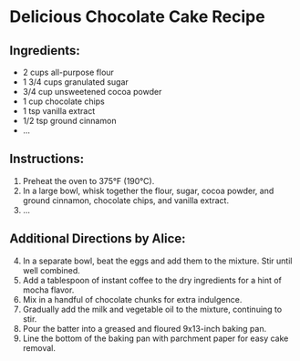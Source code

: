 # Delicious Chocolate Cake Recipe

## Ingredients:
- 2 cups all-purpose flour
- 1 3/4 cups granulated sugar
- 3/4 cup unsweetened cocoa powder
- 1 cup chocolate chips
- 1 tsp vanilla extract
- 1/2 tsp ground cinnamon
- ...

## Instructions:
1. Preheat the oven to 375°F (190°C).
2. In a large bowl, whisk together the flour, sugar, cocoa powder, and ground cinnamon, chocolate chips, and vanilla extract.
3. ...

## Additional Directions by Alice:
4. In a separate bowl, beat the eggs and add them to the mixture. Stir until well combined.
6. Add a tablespoon of instant coffee to the dry ingredients for a hint of mocha flavor.
7. Mix in a handful of chocolate chunks for extra indulgence.
8. Gradually add the milk and vegetable oil to the mixture, continuing to stir.
9. Pour the batter into a greased and floured 9x13-inch baking pan.
10. Line the bottom of the baking pan with parchment paper for easy cake removal.
